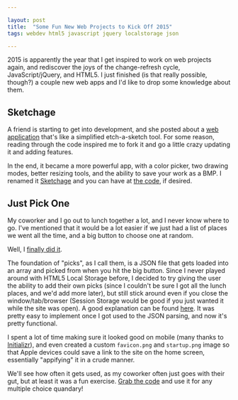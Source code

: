 ```yaml
---

layout: post
title:  "Some Fun New Web Projects to Kick Off 2015"
tags: webdev html5 javascript jquery localstorage json

---
```


2015 is apparently the year that I get inspired to work on web projects again, and rediscover the joys of the change-refresh cycle, JavaScript/jQuery, and HTML5. I just finished (is that really possible, though?) a couple new web apps and I'd like to drop some knowledge about them.

<!--more-->

## Sketchage

A friend is starting to get into development, and she posted about a [web application](https://mixophrygian.github.io) that's like a simplified etch-a-sketch tool. For some reason, reading through the code inspired me to fork it and go a little crazy updating it and adding features.

In the end, it became a more powerful app, with a color picker, two drawing modes, better resizing tools, and the ability to save your work as a BMP. I renamed it [Sketchage](https://codname.neb.host/sketchage) and you can have at [the code](https://github.com/michaelchadwick/Etcha-sketch), if desired.

## Just Pick One

My coworker and I go out to lunch together a lot, and I never know where to go. I've mentioned that it would be a lot easier if we just had a list of places we went all the time, and a big button to choose one at random.

Well, I [finally did it](http://jpo.codana.me).

The foundation of "picks", as I call them, is a JSON file that gets loaded into an array and picked from when you hit the big button. Since I never played around with HTML5 Local Storage before, I decided to try giving the user the ability to add their own picks (since I couldn't be sure I got all the lunch places, and we'd add more later), but still stick around even if you close the window/tab/browser (Session Storage would be good if you just wanted it while the site was open). A good explanation can be found [here](https://blog.safaribooksonline.com/2013/10/10/how-to-use-html5-local-storage/). It was pretty easy to implement once I got used to the JSON parsing, and now it's pretty functional.

I spent a lot of time making sure it looked good on mobile (many thanks to [Initializr](https://initializr.com)), and even created a custom `favicon.png` and `startup.png` image so that Apple devices could save a link to the site on the home screen, essentially "appifying" it in a crude manner.

We'll see how often it gets used, as my coworker often just goes with their gut, but at least it was a fun exercise. [Grab the code](https://github.com/michaelchadwick/just-pick-one) and use it for any multiple choice quandary!
